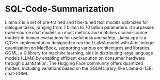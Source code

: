 # SQL-Code-Summarization

Llama 2 is a set of pre-trained and fine-tuned text models optimized for dialogue tasks, ranging from 7 billion to 70 billion parameters. It surpasses open-source chat models on most metrics and matches closed-source models in human evaluations for usefulness and safety. Llama.cpp is a C/C++ implementation designed to run the LLaMA model with 4-bit integer quantization on MacBook, supporting various architectures and libraries. GGML, a C library for machine learning, aids in distributing large language models (LLMs) by enabling efficient execution on consumer hardware through quantization. The Hugging Face community offers quantized models, including variations based on the GGLM library, like Llama-2-13B-chat-GGML.
